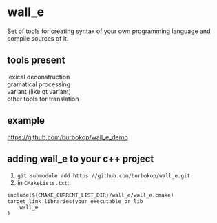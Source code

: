 # wall_e
Set of tools for creating syntax of your own programming language and compile sources of it.

## tools present
lexical deconstruction</br>
gramatical processing</br>
variant (like qt variant)</br>
other tools for translation</br>

## example
https://github.com/burbokop/wall_e_demo

## adding wall_e to your c++ project

1. `git submodule add https://github.com/burbokop/wall_e.git`</br>
2. in `CMakeLists.txt`: 
```
include(${CMAKE_CURRENT_LIST_DIR}/wall_e/wall_e.cmake)
target_link_libraries(your_executable_or_lib
    wall_e
)

```

